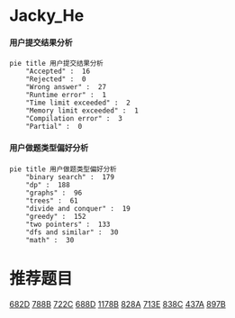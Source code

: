 # Jacky_He

<!-- tabs:start -->



#### **用户提交结果分析**

```mermaid
pie title 用户提交结果分析
    "Accepted" :  16
    "Rejected" :  0
    "Wrong answer" :  27
    "Runtime error" :  1
    "Time limit exceeded" :  2
    "Memory limit exceeded" :  1
    "Compilation error" :  3
    "Partial" :  0
```

#### **用户做题类型偏好分析**

```mermaid
pie title 用户做题类型偏好分析
    "binary search" :  179
    "dp" :  188
    "graphs" :  96
    "trees" :  61
    "divide and conquer" :  19
    "greedy" :  152
    "two pointers" :  133
    "dfs and similar" :  30
    "math" :  30
```



<!-- tabs:end -->
# 推荐题目
[682D](https://codeforces.com/contest/682/problem/D)
[788B](https://codeforces.com/contest/788/problem/B)
[722C](https://codeforces.com/contest/722/problem/C)
[688D](https://codeforces.com/contest/688/problem/D)
[1178B](https://codeforces.com/contest/1178/problem/B)
[828A](https://codeforces.com/contest/828/problem/A)
[713E](https://codeforces.com/contest/713/problem/E)
[838C](https://codeforces.com/contest/838/problem/C)
[437A](https://codeforces.com/contest/437/problem/A)
[897B](https://codeforces.com/contest/897/problem/B)
